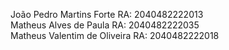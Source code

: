 João Pedro Martins Forte     RA: 2040482222013  
Matheus Alves de Paula       RA: 2040482222035  
Matheus Valentim de Oliveira RA: 2040482222018  